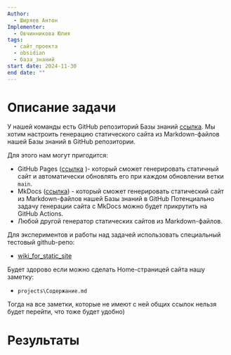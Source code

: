 ```yaml
---
Author:
  - Ширяев Антон
Implementer:
  - Овчинникова Юлия
tags:
  - сайт_проекта
  - obsidian
  - база_знаний
start date: 2024-11-30
end date: ""
---
```

# Описание задачи

У нашей команды есть GitHub репозиторий Базы знаний [ссылка](https://github.com/VLLM-VQA-benchmark-pipelines/wiki).
Мы хотим настроить генерацию статического сайта из Markdown-файлов нашей Базы знаний в GitHub репозитории.

Для этого нам могут пригодится:
* GitHub Pages ([ссылка](https://pages.github.com/) )- который сможет генерировать статичный сайт и автоматически обновлять его при каждом обновлении ветки `main`.
* MkDocs ([ссылка](https://www.mkdocs.org/)) - который сможет генерировать статический сайт из Markdown-файлов нашей Базы знаний в GitHub
Потенциально задачу генерации сайта с MkDocs можно будет прикрутить на GitHub Actions.
* Любой другой генератор статических сайтов из Markdown-файлов.

Для экспериментов и работы над задачей использовать специальный тестовый github-репо:
* [wiki_for_static_site](https://github.com/medphisiker/wiki_for_static_site)

Будет здорово если можно сделать Home-страницей сайта нашу заметку:
* `projects\Содержание.md`

Тогда на все заметки, которые не имеют с ней общих ссылок нельзя будет перейти, что тоже будет удобно)
# Результаты
